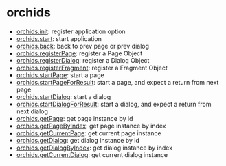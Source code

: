 # orchids

* [orchids.init](./orchids/init.md): register application option
* [orchids.start](./orchids/start.md): start application
* [orchids.back](./orchids/back.md): back to prev page or prev dialog
* [orchids.registerPage](./orchids/register_page.md): register a Page Object
* [orchids.registerDialog](./orchids/register_dialog.md): register a Dialog Object
* [orchids.registerFragment](./orchids/register_fragment.md): register a Fragment Object
* [orchids.startPage](./orchids/start_page.md): start a page
* [orchids.startPageForResult](./orchids/start_page_for_result.md): start a page, and expect a return from next page
* [orchids.startDialog](./orchids/start_dialog.md): start a dialog
* [orchids.startDialogForResult](./orchids/start_dialog_for_result.md): start a dialog, and expect a return from next dialog
* [orchids.getPage](./orchids/get_page.md): get page instance by id
* [orchids.getPageByIndex](./orchids/get_page_by_index.md): get page instance by index
* [orchids.getCurrentPage](./orchids/get_current_page.md): get current page instance
* [orchids.getDialog](./orchids/get_dialog.md): get dialog instance by id
* [orchids.getDialogByIndex](./orchids/get_dialog_by_index.md): get dialog instance by index
* [orchids.getCurrentDialog](./orchids/get_current_dialog.md): get current dialog instance